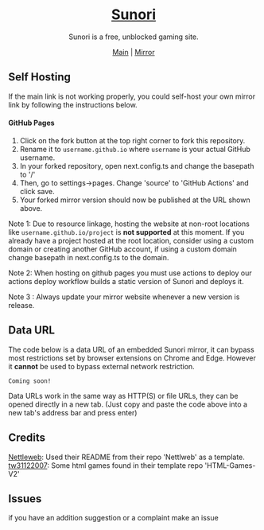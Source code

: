<div align="center"><a href="https://sunori.org/" target="_blank" rel="noopener nofollow"><h1>Sunori</h1></a></div>

<p align="center">Sunori is a free, unblocked gaming site.</p>

<div align="center"><a href="https://sunori.org/" target="_blank">Main</a>     |     <a href="https://alt.sunori.org/" target="_blank">Mirror</a></div>

## Self Hosting
If the main link is not working properly, you could self-host your own mirror link by following the instructions below.

#### GitHub Pages
1. Click on the fork button at the top right corner to fork this repository.
2. Rename it to `username.github.io` where `username` is your actual GitHub username.
3. In your forked repository, open next.config.ts and change the basepath to '/'
4. Then, go to settings->pages. Change 'source' to 'GitHub Actions' and click save.
5. Your forked mirror version should now be published at the URL shown above.

Note 1: Due to resource linkage, hosting the website at non-root locations like `username.github.io/project` is **not supported** at this moment. If you already have a project hosted at the root location, consider using a custom domain or creating another GitHub account, if using a custom domain change basepath in next.config.ts to the domain.

Note 2: When hosting on github pages you must use actions to deploy our actions deploy workflow builds a static version of Sunori and deploys it.

Note 3 : Always update your mirror website whenever a new version is release.

## Data URL
The code below is a data URL of an embedded Sunori mirror, it can bypass most restrictions set by browser extensions on Chrome and Edge. However it **cannot** be used to bypass external network restriction.

```
Coming soon!
```
Data URLs work in the same way as HTTP(S) or file URLs, they can be opened directly in a new tab. (Just copy and paste the code above into a new tab's address bar and press enter)

## Credits
[Nettleweb](https://github.com/nettleweb/): Used their README from their repo 'Nettlweb' as a template.<br>
[tw31122007](https://github.com/tw31122007/): Some html games found in their template repo 'HTML-Games-V2'

## Issues
if you have an addition suggestion or a complaint make an issue
